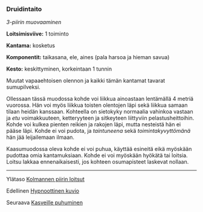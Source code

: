 ### Druidintaito

*3-piirin muovaaminen* 

**Loitsimisviive:** 1 toiminto

**Kantama:** kosketus

**Komponentit:** taikasana, ele, aines (pala harsoa ja hieman savua)

**Kesto:** keskittyminen, korkeintaan 1 tunnin

Muutat vapaaehtoisen olennon ja kaikki tämän kantamat tavarat sumupilveksi. 

Ollessaan tässä muodossa kohde voi liikkua ainoastaan lentämällä 4 metriä vuorossa. Hän voi myös liikkua toisten olentojen läpi sekä liikkua samaan tilaan heidän kanssaan. Kohteella on sietokyky normaalia vahinkoa vastaan ja *etu* voimakkuuteen, ketteryyteen ja sitkeyteen liittyviin pelastusheittoihin. Kohde voi kulkea pienten reikien ja rakojen läpi, mutta nesteistä hän ei pääse läpi. Kohde ei voi pudota, ja *taintuneena* sekä *toimintakyvyttömänä* hän jää leijailemaan ilmaan.

Kaasumuodossa oleva kohde ei voi puhua, käyttää esineitä eikä myöskään pudottaa omia kantamuksiaan. Kohde ei voi myöskään hyökätä tai loitsia. Loitsu lakkaa ennenaikaisesti, jos kohteen osumapisteet laskevat nollaan.

----

Ylätaso [Kolmannen piirin loitsut](3_piirin_loitsut.md)

Edellinen [Hypnoottinen kuvio](Hypnoottinen_kuvio.md)

Seuraava [Kasveille puhuminen](Kasveille_puhuminen.md)
